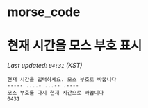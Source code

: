 # morse_code
# 현재 시간을 모스 부호 표시
<!-- MORSE_TIME_START -->
_Last updated: `04:31` (KST)_

```
현재 시간을 입력하세요. 모스 부호로 바꿉니다
----- ....- ...-- .----
모스 부호를 다시 현재 시간으로 바꿉니다
0431
```
<!-- MORSE_TIME_END -->
